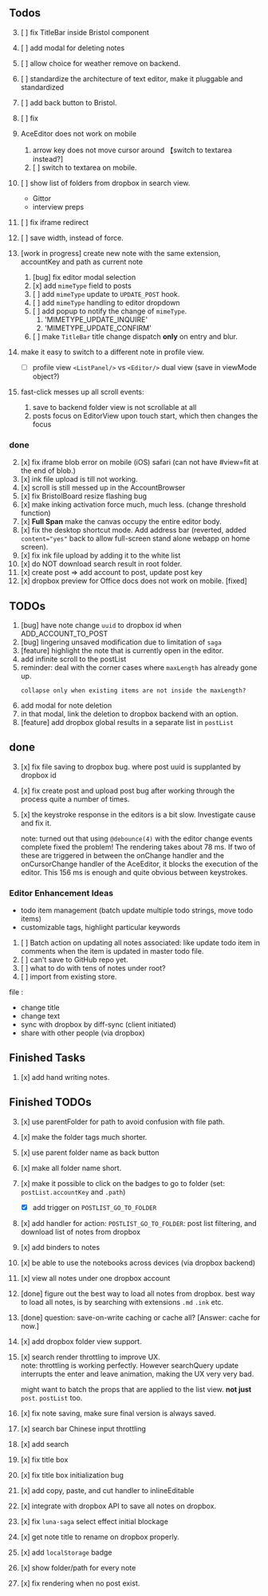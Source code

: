 ## Todos

3. [ ] fix TitleBar inside Bristol component
4. [ ] add modal for deleting notes
5. [ ] allow choice for weather remove on backend.
2. [ ] standardize the architecture of text editor, make it pluggable and standardized
3. [ ] add back button to Bristol.
4. [ ] fix 
4. AceEditor does not work on mobile
    1. arrow key does not move cursor around 【switch to textarea instead?]
    2. [ ] switch to textarea on mobile.
1. [ ] show list of folders from dropbox in search view.
    - Gittor
    - interview preps
1. [ ] fix iframe redirect
2. [ ] save width, instead of force.
    
1. [work in progress] create new note with the same extension, accountKey and path as current note
    1. [bug] fix editor modal selection
    1. [x] add `mimeType` field to posts
    2. [ ] add `mimeType` update to `UPDATE_POST` hook.
    3. [ ] add `mimeType` handling to editor dropdown
    4. [ ] add popup to notify the change of `mimeType`.
        1. 'MIMETYPE_UPDATE_INQUIRE'
        2. 'MIMETYPE_UPDATE_CONFIRM'
    5. [ ] make `TitleBar` title change dispatch **only** on entry and blur.
    
2. make it easy to switch to a different note in profile view.
    - [ ] profile view `<ListPanel/>` vs `<Editor/>` dual view (save in viewMode object?)
3. fast-click messes up all scroll events:
    1. save to backend folder view is not scrollable at all
    2. posts focus on EditorView upon touch start, which then changes the focus

### done

2. [x] fix iframe blob error on mobile (iOS) safari (can not have #view=fit at the end of blob.)
1. [x] ink file upload is till not working.
3. [x] scroll is still messed up in the AccountBrowser
4. [x] fix BristolBoard resize flashing bug
1. [x] make inking activation force much, much less. (change threshold function)
4. [x] **Full Span** make the canvas occupy the entire editor body.
1. [x] fix the desktop shortcut mode. Add address bar (reverted, added `content="yes"` back to allow full-screen stand alone webapp on home screen).
2. [x] fix ink file upload by adding it to the white list
0. [x] do NOT download search result in root folder.
0. [x] create post => add account to post, update post key
5. [x] dropbox preview for Office docs does not work on mobile. [fixed]

## TODOs
1. [bug] have note change `uuid` to dropbox id when ADD_ACCOUNT_TO_POST
2. [bug] lingering unsaved modification due to limitation of `saga`
3. [feature] highlight the note that is currently open in the editor.
3. add infinite scroll to the postList
4. reminder: deal with the corner cases where `maxLength` has already gone up. 
    ```
    collapse only when existing items are not inside the maxLength?
    ```
5. add modal for note deletion
6. in that modal, link the deletion to dropbox backend with an option.
7. [feature] add dropbox global results in a separate list in `postList`

## done
3. [x] fix file saving to dropbox bug. where post uuid is supplanted by dropbox id
1. [x] fix create post and upload post bug after working through the process quite a number of times. 
1. [x] the keystroke response in the editors is a bit slow. Investigate cause and fix it.

    note: turned out that using `@debounce(4)` with the editor change events complete fixed 
    the problem! The rendering takes about 78 ms. If two of these are triggered in between
    the onChange handler and the onCursorChange handler of the AceEditor, it blocks the
    execution of the editor. This 156 ms is enough and quite obvious between keystrokes.

### Editor Enhancement Ideas

- todo item management (batch update multiple todo strings, move todo items) 
- customizable tags, highlight particular keywords

1. [ ] Batch action on updating all notes associated: like update todo item in comments when the item is updated in master todo file.
1. [ ] can't save to GitHub repo yet.
2. [ ] what to do with tens of notes under root?
3. [ ] import from existing store.

file :
- change title
- change text
- sync with dropbox by diff-sync (client initiated)
- share with other people (via dropbox)

## Finished Tasks
1. [x] add hand writing notes.

## Finished TODOs

3. [x] use parentFolder for path to avoid confusion with file path.
4. [x] make the folder tags much shorter.
5. [x] use parent folder name as back button
6. [x] make all folder name short.
7. [x] make it possible to click on the badges to go to folder (set: `postList.accountKey` and `.path`)
    - [x] add trigger on `POSTLIST_GO_TO_FOLDER`
8. [x] add handler for action: `POSTLIST_GO_TO_FOLDER`: post list filtering, and download list of notes from dropbox

3. [x] add binders to notes
4. [x] be able to use the notebooks across devices (via dropbox backend)
5. [x] view all notes under one dropbox account

1. [done] figure out the best way to load all notes from dropbox.
    best way to load all notes, is by searching with extensions `.md` `.ink` etc. 
    
1. [done] question: save-on-write caching or cache all? [Answer: cache for now.]
1. [x] add dropbox folder view support.
0. [x] search render throttling to improve UX.\
    note: throttling is working perfectly. However searchQuery update interrupts the
    enter and leave animation, making the UX very very bad.

    might want to batch the props that are applied to the list view. **not just** `post`.
    `postList` too.
    
3. [x] fix note saving, make sure final version is always saved.
4. [x] search bar Chinese input throttling
1. [x] add search
1. [x] fix title box
2. [x] fix title box initialization bug
3. [x] add copy, paste, and cut handler to inlineEditable
1. [x] integrate with dropbox API to save all notes on dropbox.
4. [x] fix `luna-saga` select effect initial blockage
5. [x] get note title to rename on dropbox properly.
1. [x] add `localStorage` badge
2. [x] show folder/path for every note
2. [x] fix rendering when no post exist.
